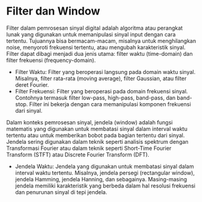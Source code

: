 # Filter dan Window

Filter dalam pemrosesan sinyal digital adalah algoritma atau perangkat lunak yang digunakan untuk memanipulasi sinyal input dengan cara tertentu. Tujuannya bisa bermacam-macam, misalnya untuk menghilangkan noise, menyoroti frekuensi tertentu, atau mengubah karakteristik sinyal. Filter dapat dibagi menjadi dua jenis utama: filter waktu (time-domain) dan filter frekuensi (frequency-domain).
- Filter Waktu: Filter yang beroperasi langsung pada domain waktu sinyal. Misalnya, filter rata-rata (moving average), filter Gaussian, atau filter deret Fourier.
- Filter Frekuensi: Filter yang beroperasi pada domain frekuensi sinyal. Contohnya termasuk filter low-pass, high-pass, band-pass, dan band-stop. Filter ini bekerja dengan cara memanipulasi komponen frekuensi dari sinyal.

Dalam konteks pemrosesan sinyal, jendela (window) adalah fungsi matematis yang digunakan untuk membatasi sinyal dalam interval waktu tertentu atau untuk memberikan bobot pada bagian tertentu dari sinyal. Jendela sering digunakan dalam teknik seperti analisis spektrum dengan Transformasi Fourier atau dalam teknik seperti Short-Time Fourier Transform (STFT) atau Discrete Fourier Transform (DFT).
- Jendela Waktu: Jendela yang digunakan untuk membatasi sinyal dalam interval waktu tertentu. Misalnya, jendela persegi (rectangular window), jendela Hamming, jendela Hanning, dan sebagainya. Masing-masing jendela memiliki karakteristik yang berbeda dalam hal resolusi frekuensi dan penurunan sinyal di tepi jendela.
